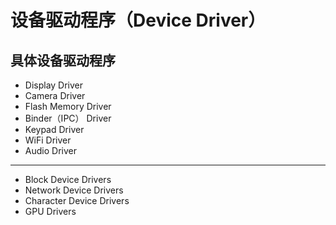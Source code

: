 # 设备驱动程序（Device Driver）

## 具体设备驱动程序

* Display Driver
* Camera Driver
* Flash Memory Driver
* Binder（IPC） Driver
* Keypad Driver
* WiFi Driver
* Audio Driver

---

* Block Device Drivers
* Network Device Drivers
* Character Device Drivers
* GPU Drivers